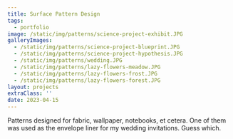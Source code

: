 ```yaml
---
title: Surface Pattern Design
tags:
  - portfolio
image: /static/img/patterns/science-project-exhibit.JPG
galleryImages: 
  - /static/img/patterns/science-project-blueprint.JPG
  - /static/img/patterns/science-project-hypothesis.JPG
  - /static/img/patterns/wedding.JPG
  - /static/img/patterns/lazy-flowers-meadow.JPG
  - /static/img/patterns/lazy-flowers-frost.JPG
  - /static/img/patterns/lazy-flowers-forest.JPG
layout: projects 
extraClass: ''
date: 2023-04-15
---
```


Patterns designed for fabric, wallpaper, notebooks, et cetera. One of them was used as the envelope liner for my wedding invitations. Guess which.